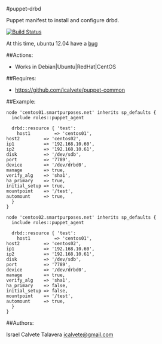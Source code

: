 #puppet-drbd

Puppet manifest to install and configure drbd.

[![Build Status](https://secure.travis-ci.org/icalvete/puppet-drbd.png)](http://travis-ci.org/icalvete/puppet-brbd)

At this time, ubuntu 12.04 have a [bug](https://bugs.launchpad.net/ubuntu/+source/drbd8/+bug/1103656) 

##Actions:

* Works in Debian|Ubuntu|RedHat|CentOS

##Requires:

* https://github.com/icalvete/puppet-common


##Example:

    node 'centos01.smartpurposes.net' inherits sp_defaults {
      include roles::puppet_agent
      
      drbd::resource { 'test':
        host1         => 'centos01',
	host2         => 'centos02',
	ip1           => '192.168.10.60',
	ip2           => '192.168.10.61',
	disk          => '/dev/sdb',
	port          => '7789',
	device        => '/dev/drbd0',
	manage        => true,
	verify_alg    => 'sha1',
	ha_primary    => true,
	initial_setup => true,
	mountpoint    => '/test',
	automount     => true,
      }
    }

    node 'centos02.smartpurposes.net' inherits sp_defaults {
      include roles::puppet_agent
      
      drbd::resource { 'test':
        host1         => 'centos01',
	host2         => 'centos02',
	ip1           => '192.168.10.60',
	ip2           => '192.168.10.61',
	disk          => '/dev/sdb',
	port          => '7789',
	device        => '/dev/drbd0',
	manage        => true,
	verify_alg    => 'sha1',
	ha_primary    => false,
	initial_setup => false,
	mountpoint    => '/test',
	automount     => true,
      }
    }


##Authors:

Israel Calvete Talavera <icalvete@gmail.com>
